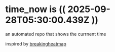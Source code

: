 # time_now is (( 2025-09-28T05:30:00.439Z ))

an automated repo that shows the currnent time

inspired by [breakingheatmap](https://github.com/breakingheatmap/breakingheatmap)